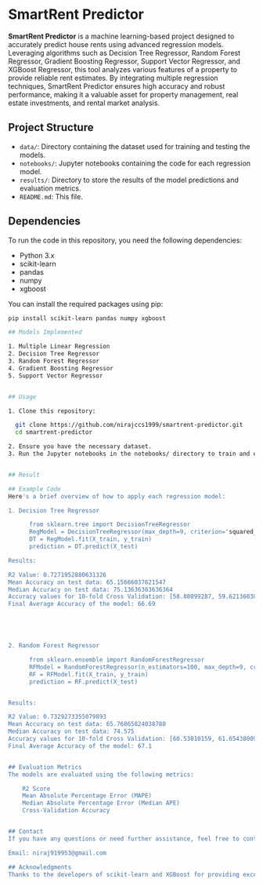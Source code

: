 # SmartRent Predictor

**SmartRent Predictor** is a machine learning-based project designed to accurately predict house rents using advanced regression models. Leveraging algorithms such as Decision Tree Regressor, Random Forest Regressor, Gradient Boosting Regressor, Support Vector Regressor, and XGBoost Regressor, this tool analyzes various features of a property to provide reliable rent estimates. By integrating multiple regression techniques, SmartRent Predictor ensures high accuracy and robust performance, making it a valuable asset for property management, real estate investments, and rental market analysis.

## Project Structure

- `data/`: Directory containing the dataset used for training and testing the models.
- `notebooks/`: Jupyter notebooks containing the code for each regression model.
- `results/`: Directory to store the results of the model predictions and evaluation metrics.
- `README.md`: This file.

## Dependencies

To run the code in this repository, you need the following dependencies:

- Python 3.x
- scikit-learn
- pandas
- numpy
- xgboost

You can install the required packages using pip:

```bash
pip install scikit-learn pandas numpy xgboost

## Models Implemented

1. Multiple Linear Regression
2. Decision Tree Regressor
3. Random Forest Regressor
4. Gradient Boosting Regressor
5. Support Vector Regressor


## Usage

1. Clone this repository:

  git clone https://github.com/nirajccs1999/smartrent-predictor.git
  cd smartrent-predictor

2. Ensure you have the necessary dataset.
3. Run the Jupyter notebooks in the notebooks/ directory to train and evaluate each model.


## Result

## Example Code
Here's a brief overview of how to apply each regression model:

1. Decision Tree Regressor

      from sklearn.tree import DecisionTreeRegressor
      RegModel = DecisionTreeRegressor(max_depth=9, criterion='squared_error')
      DT = RegModel.fit(X_train, y_train)
      prediction = DT.predict(X_test)

Results:

R2 Value: 0.7271952880631326
Mean Accuracy on test data: 65.15666037621547
Median Accuracy on test data: 75.13636363636364
Accuracy values for 10-fold Cross Validation: [58.88099287, 59.62136038, 69.28826287, 71.60759692, 66.65153638, 58.21023951, 71.68405616, 72.49812822, 69.31749655, 69.12144499]
Final Average Accuracy of the model: 66.69





2. Random Forest Regressor

      from sklearn.ensemble import RandomForestRegressor
      RFModel = RandomForestRegressor(n_estimators=100, max_depth=9, criterion='squared_error', random_state=42)
      RF = RFModel.fit(X_train, y_train)
      prediction = RF.predict(X_test)


Results:

R2 Value: 0.7329273355079893
Mean Accuracy on test data: 65.76865824038788
Median Accuracy on test data: 74.575
Accuracy values for 10-fold Cross Validation: [60.53010159, 61.65438009, 69.68194371, 71.83717053, 67.48977392, 58.7514674, 70.37206035, 72.37114811, 69.00969762, 69.31832208]
Final Average Accuracy of the model: 67.1


## Evaluation Metrics
The models are evaluated using the following metrics:

    R2 Score
    Mean Absolute Percentage Error (MAPE)
    Median Absolute Percentage Error (Median APE)
    Cross-Validation Accuracy


## Contact
If you have any questions or need further assistance, feel free to contact me at:

Email: niraj919953@gmail.com

## Acknowledgments
Thanks to the developers of scikit-learn and XGBoost for providing excellent machine learning libraries.





